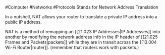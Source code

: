 #Computer #Networks #Protocols 
Stands for Network Address Translation

In a nutshell, NAT allows your router to translate a private IP address into a public IP address.

NAT is a method of remapping an [[21.023 IP Addresses|IP Addresses]] into another by modifying the network address info in the IP header of [[21.025 Frames and Packets|packets]] while they are in transit across the [[13.004 Wi-Fi Router|router]]. (remember that routers work with packets.)

